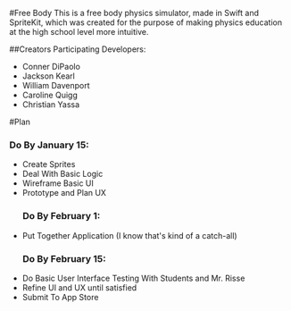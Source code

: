 #Free Body
This is a free body physics simulator, made in Swift and SpriteKit, which was created for the purpose of making physics education at the high school level more intuitive. 

##Creators
Participating Developers:
- Conner DiPaolo
- Jackson Kearl
- William Davenport
- Caroline Quigg
- Christian Yassa

#Plan
  ### Do By January 15:
- Create Sprites
- Deal With Basic Logic
- Wireframe Basic UI
- Prototype and Plan UX
  ### Do By February 1:
- Put Together Application (I know that's kind of a catch-all)
  ### Do By February 15:
- Do Basic User Interface Testing With Students and Mr. Risse
- Refine UI and UX until satisfied
- Submit To App Store